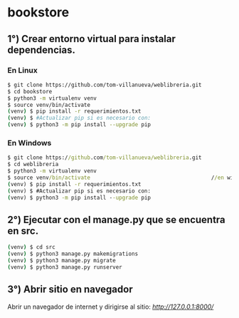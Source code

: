 ﻿# bookstore

## 1°) Crear entorno virtual para instalar dependencias.
### En **Linux**
```bash
$ git clone https://github.com/tom-villanueva/weblibreria.git
$ cd bookstore
$ python3 -m virtualenv venv
$ source venv/bin/activate
(venv) $ pip install -r requerimientos.txt
(venv) $ #Actualizar pip si es necesario con:
(venv) $ python3 -m pip install --upgrade pip
```
### En **Windows**
```cmd
$ git clone https://github.com/tom-villanueva/weblibreria.git
$ cd weblibreria
$ python3 -m virtualenv venv
$ source venv/bin/activate                                      //en windows: venv\Scripts\activate.bat
(venv) $ pip install -r requerimientos.txt
(venv) $ #Actualizar pip si es necesario con:
(venv) $ python3 -m pip install --upgrade pip
```

## 2°) Ejecutar con el manage.py que se encuentra en src.
```bash
(venv) $ cd src
(venv) $ python3 manage.py makemigrations
(venv) $ python3 manage.py migrate
(venv) $ python3 manage.py runserver
```

## 3°) Abrir sitio en navegador
Abrir un navegador de internet y dirigirse al sitio: *http://127.0.0.1:8000/*